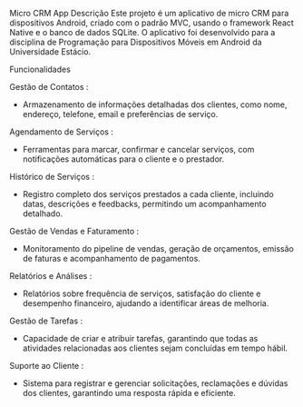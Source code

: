 Micro CRM App
Descrição
Este projeto é um aplicativo de micro CRM para dispositivos Android, criado com o padrão MVC, usando o framework React Native e o banco de dados SQLite. O aplicativo foi desenvolvido para a disciplina de Programação para Dispositivos Móveis em Android da Universidade Estácio.

Funcionalidades

Gestão de Contatos :
- Armazenamento de informações detalhadas dos clientes, como nome, endereço, telefone, email e preferências de serviço.

Agendamento de Serviços :
- Ferramentas para marcar, confirmar e cancelar serviços, com notificações automáticas para o cliente e o prestador.

Histórico de Serviços :
- Registro completo dos serviços prestados a cada cliente, incluindo datas, descrições e feedbacks, permitindo um acompanhamento detalhado.

Gestão de Vendas e Faturamento :
- Monitoramento do pipeline de vendas, geração de orçamentos, emissão de faturas e acompanhamento de pagamentos.

Relatórios e Análises :
- Relatórios sobre frequência de serviços, satisfação do cliente e desempenho financeiro, ajudando a identificar áreas de melhoria.

Gestão de Tarefas :
- Capacidade de criar e atribuir tarefas, garantindo que todas as atividades relacionadas aos clientes sejam concluídas em tempo hábil.

Suporte ao Cliente :
- Sistema para registrar e gerenciar solicitações, reclamações e dúvidas dos clientes, garantindo uma resposta rápida e eficiente.
